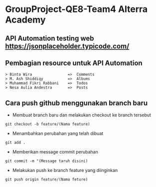 # GroupProject-QE8-Team4 Alterra Academy

## API Automation testing web https://jsonplaceholder.typicode.com/ 

## Pembagian resource untuk API Automation
    > Binta Wira                =>  Comments
    > M. Ash Shiddiqy           =>  Albums
    > Muhammad Fikri Rabbani    =>  Todos
    > Nesa Aulia Andestra       =>  Posts

## Cara push github menggunakan branch baru
- Membuat branch baru dan melakukan checkout ke branch tersebut
```
git checkout -b feature/(Nama feature)
```

- Menambahkan perubahan yang telah dibuat
```
git add .
```

- Memberikan message commit perubahan
```
git commit -m "(Message taruh disini)
```

- Melakukan push ke branch feature yang diinginkan
```
git push origin feature/(Nama feture)
```
